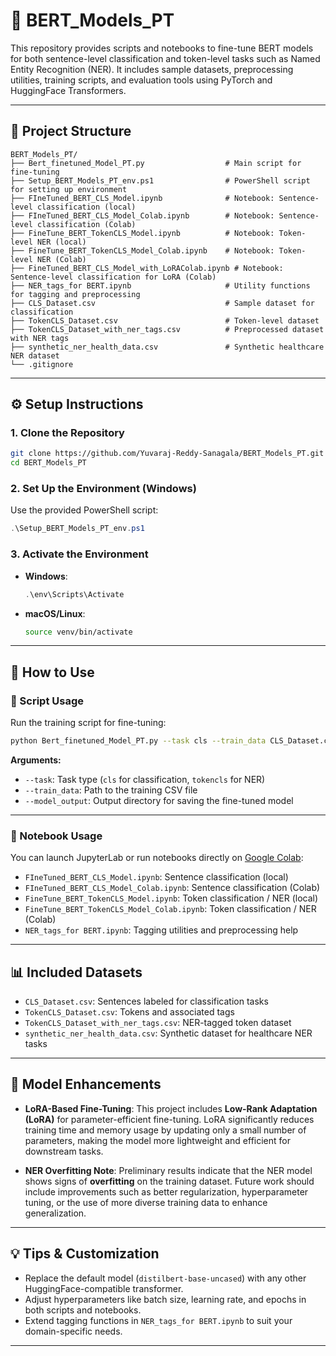 # 🧠 BERT_Models_PT

This repository provides scripts and notebooks to fine-tune BERT models for both sentence-level classification and token-level tasks such as Named Entity Recognition (NER). It includes sample datasets, preprocessing utilities, training scripts, and evaluation tools using PyTorch and HuggingFace Transformers.

---

## 📁 Project Structure

```
BERT_Models_PT/
├── Bert_finetuned_Model_PT.py                  # Main script for fine-tuning
├── Setup_BERT_Models_PT_env.ps1                # PowerShell script for setting up environment
├── FIneTuned_BERT_CLS_Model.ipynb              # Notebook: Sentence-level classification (local)
├── FIneTuned_BERT_CLS_Model_Colab.ipynb        # Notebook: Sentence-level classification (Colab)
├── FineTune_BERT_TokenCLS_Model.ipynb          # Notebook: Token-level NER (local)
├── FineTune_BERT_TokenCLS_Model_Colab.ipynb    # Notebook: Token-level NER (Colab)
├── FineTuned_BERT_CLS_Model_with_LoRAColab.ipynb # Notebook: Sentence-level classification for LoRA (Colab)
├── NER_tags_for BERT.ipynb                     # Utility functions for tagging and preprocessing
├── CLS_Dataset.csv                             # Sample dataset for classification
├── TokenCLS_Dataset.csv                        # Token-level dataset
├── TokenCLS_Dataset_with_ner_tags.csv          # Preprocessed dataset with NER tags
├── synthetic_ner_health_data.csv               # Synthetic healthcare NER dataset
└── .gitignore
```

---

## ⚙️ Setup Instructions

### 1. Clone the Repository

```bash
git clone https://github.com/Yuvaraj-Reddy-Sanagala/BERT_Models_PT.git
cd BERT_Models_PT
```

### 2. Set Up the Environment (Windows)

Use the provided PowerShell script:

```powershell
.\Setup_BERT_Models_PT_env.ps1
```

### 3. Activate the Environment

- **Windows**:
  ```powershell
  .\env\Scripts\Activate
  ```

- **macOS/Linux**:
  ```bash
  source venv/bin/activate
  ```

---

## 🚀 How to Use

### 🔧 Script Usage

Run the training script for fine-tuning:

```bash
python Bert_finetuned_Model_PT.py --task cls --train_data CLS_Dataset.csv --model_output ./models/cls_model
```

**Arguments:**

- `--task`: Task type (`cls` for classification, `tokencls` for NER)
- `--train_data`: Path to the training CSV file
- `--model_output`: Output directory for saving the fine-tuned model

---

### 📓 Notebook Usage

You can launch JupyterLab or run notebooks directly on [Google Colab](https://colab.research.google.com):

- `FIneTuned_BERT_CLS_Model.ipynb`: Sentence classification (local)
- `FIneTuned_BERT_CLS_Model_Colab.ipynb`: Sentence classification (Colab)
- `FineTune_BERT_TokenCLS_Model.ipynb`: Token classification / NER (local)
- `FineTune_BERT_TokenCLS_Model_Colab.ipynb`: Token classification / NER (Colab)
- `NER_tags_for BERT.ipynb`: Tagging utilities and preprocessing help

---

## 📊 Included Datasets

- `CLS_Dataset.csv`: Sentences labeled for classification tasks
- `TokenCLS_Dataset.csv`: Tokens and associated tags
- `TokenCLS_Dataset_with_ner_tags.csv`: NER-tagged token dataset
- `synthetic_ner_health_data.csv`: Synthetic dataset for healthcare NER tasks

---

## 🔧 Model Enhancements

- **LoRA-Based Fine-Tuning**: This project includes **Low-Rank Adaptation (LoRA)** for parameter-efficient fine-tuning. LoRA significantly reduces training time and memory usage by updating only a small number of parameters, making the model more lightweight and efficient for downstream tasks.

- **NER Overfitting Note**: Preliminary results indicate that the NER model shows signs of **overfitting** on the training dataset. Future work should include improvements such as better regularization, hyperparameter tuning, or the use of more diverse training data to enhance generalization.

---

## 💡 Tips & Customization

- Replace the default model (`distilbert-base-uncased`) with any other HuggingFace-compatible transformer.
- Adjust hyperparameters like batch size, learning rate, and epochs in both scripts and notebooks.
- Extend tagging functions in `NER_tags_for BERT.ipynb` to suit your domain-specific needs.

---
